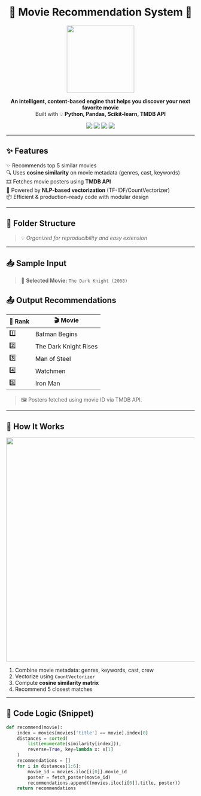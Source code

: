 <h1 align="center">🍿 Movie Recommendation System 🎥</h1>

<p align="center">
  <img src="https://media.giphy.com/media/WoD6JZnwap6s8/giphy.gif" width="180" />
</p>

<p align="center">
  <b>An intelligent, content-based engine that helps you discover your next favorite movie</b> <br>
  Built with 💡 <b>Python, Pandas, Scikit-learn, TMDB API</b>
</p>

<p align="center">
  <img src="https://img.shields.io/badge/Python-3.9-blue?style=for-the-badge" />
  <img src="https://img.shields.io/badge/ML-Scikit--Learn-yellow?style=for-the-badge" />
  <img src="https://img.shields.io/badge/Engine-Cosine%20Similarity-red?style=for-the-badge" />
  <img src="https://img.shields.io/badge/Status-Completed-brightgreen?style=for-the-badge" />
</p>

---

## ✨ Features

✨ Recommends top 5 similar movies  
🔍 Uses **cosine similarity** on movie metadata (genres, cast, keywords)  
🎞️ Fetches movie posters using **TMDB API**  
🧠 Powered by **NLP-based vectorization** (TF-IDF/CountVectorizer)  
📦 Efficient & production-ready code with modular design

---

## 📂 Folder Structure


> 💡 *Organized for reproducibility and easy extension*

---

## 📥 Sample Input

> 🎦 **Selected Movie:** `The Dark Knight (2008)`

## 📤 Output Recommendations

| 🔢 Rank | 🎬 Movie              |
|--------|-----------------------|
| 1️⃣     | Batman Begins         |
| 2️⃣     | The Dark Knight Rises |
| 3️⃣     | Man of Steel          |
| 4️⃣     | Watchmen              |
| 5️⃣     | Iron Man              |

> 🖼️ Posters fetched using movie ID via TMDB API.

---

## 🧠 How It Works

<p align="center">
  <img src="https://media.giphy.com/media/26n6WywJyh39n1pBu/giphy.gif" width="600" />
</p>

1. Combine movie metadata: genres, keywords, cast, crew  
2. Vectorize using `CountVectorizer`  
3. Compute **cosine similarity matrix**  
4. Recommend 5 closest matches

---

## 🧾 Code Logic (Snippet)

```python
def recommend(movie):
    index = movies[movies['title'] == movie].index[0]
    distances = sorted(
        list(enumerate(similarity[index])),
        reverse=True, key=lambda x: x[1]
    )
    recommendations = []
    for i in distances[1:6]:
        movie_id = movies.iloc[i[0]].movie_id
        poster = fetch_poster(movie_id)
        recommendations.append((movies.iloc[i[0]].title, poster))
    return recommendations


